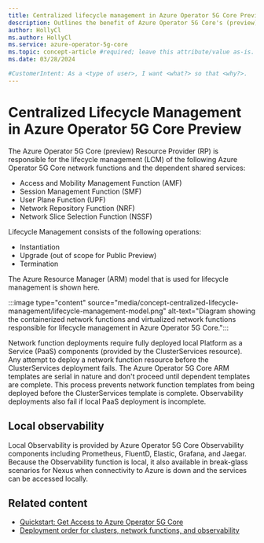 ```yaml
---
title: Centralized lifecycle management in Azure Operator 5G Core Preview
description: Outlines the benefit of Azure Operator 5G Core's (preview) centralized lifecycle management feature.
author: HollyCl
ms.author: HollyCl
ms.service: azure-operator-5g-core
ms.topic: concept-article #required; leave this attribute/value as-is.
ms.date: 03/28/2024

#CustomerIntent: As a <type of user>, I want <what?> so that <why?>.
---
```



# Centralized Lifecycle Management in Azure Operator 5G Core Preview
 
The Azure Operator 5G Core (preview) Resource Provider (RP) is responsible for the lifecycle management (LCM) of the following Azure Operator 5G Core network functions and the dependent shared services:
- Access and Mobility Management Function (AMF)
- Session Management Function (SMF)
- User Plane Function (UPF)
- Network Repository Function (NRF)
- Network Slice Selection Function (NSSF)

Lifecycle Management consists of the following operations:
- Instantiation
- Upgrade (out of scope for Public Preview)
- Termination

The Azure Resource Manager (ARM) model that is used for lifecycle management is shown here. 

:::image type="content" source="media/concept-centralized-lifecycle-management/lifecycle-management-model.png" alt-text="Diagram showing the containerized network functions and virtualized network functions responsible for lifecycle management in Azure Operator 5G Core.":::

Network function deployments require fully deployed local Platform as a Service (PaaS) components (provided by the ClusterServices resource). Any attempt to deploy a network function resource before the ClusterServices deployment fails. The Azure Operator 5G Core ARM templates are serial in nature and don't proceed until dependent templates are complete. This process prevents network function templates from being deployed before the ClusterServices template is complete. Observability deployments also fail if local PaaS deployment is incomplete.


## Local observability

Local Observability is provided by Azure Operator 5G Core Observability components including Prometheus, FluentD, Elastic, Grafana, and Jaegar. Because the Observability function is local, it also available in break-glass scenarios for Nexus when connectivity to Azure is down and the services can be accessed locally. 
 
## Related content

- [Quickstart: Get Access to Azure Operator 5G Core](quickstart-subscription.md)
- [Deployment order for clusters, network functions, and observability](concept-deployment-order.md)